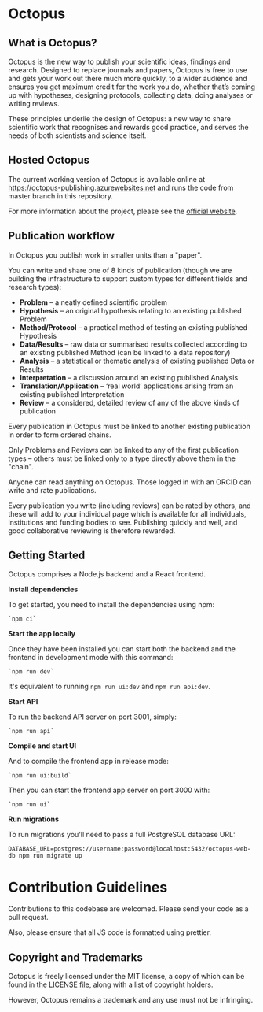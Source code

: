 # Octopus


## What is Octopus?

Octopus is the new way to publish your scientific ideas, findings and research.
Designed to replace journals and papers, Octopus is free to use and gets your
work out there much more quickly, to a wider audience and ensures you get
maximum credit for the work you do, whether that’s coming up with hypotheses,
designing protocols, collecting data, doing analyses or writing reviews.

These principles underlie the design of Octopus: a new way to share scientific
work that recognises and rewards good practice, and serves the needs of
both scientists and science itself.


## Hosted Octopus

The current working version of Octopus is available online
at https://octopus-publishing.azurewebsites.net and runs
the code from master branch in this repository.

For more information about the project, please see
the [official website](https://octopus-hypothesis.netlify.com/).


## Publication workflow

In Octopus you publish work in smaller units than a "paper".

You can write and share one of 8 kinds of publication (though we are building
the infrastructure to support custom types for different fields and research types):

- **Problem** – a neatly defined scientific problem
- **Hypothesis** – an original hypothesis relating to an existing published Problem
- **Method/Protocol** – a practical method of testing an existing published Hypothesis
- **Data/Results** – raw data or summarised results collected according to an existing published Method (can be linked to a data repository)
- **Analysis** – a statistical or thematic analysis of existing published Data or Results
- **Interpretation** – a discussion around an existing published Analysis
- **Translation/Application** – ‘real world’ applications arising from an existing published Interpretation
- **Review** – a considered, detailed review of any of the above kinds of publication

Every publication in Octopus must be linked to another existing publication
in order to form ordered chains.

Only Problems and Reviews can be linked to any of the first publication
types – others must be linked only to a type directly above them in the "chain".

Anyone can read anything on Octopus.
Those logged in with an ORCID can write and rate publications.

Every publication you write (including reviews) can be rated by others, and these
will add to your individual page which is available for all individuals,
institutions and funding bodies to see. Publishing quickly and well,
and good collaborative reviewing is therefore rewarded.


## Getting Started

Octopus comprises a Node.js backend and a React frontend.

**Install dependencies**

To get started, you need to install the dependencies using npm:

    `npm ci`

**Start the app locally**

Once they have been installed you can start both the backend
and the frontend in development mode with this command:

    `npm run dev`

It's equivalent to running `npm run ui:dev` and `npm run api:dev`.

**Start API**

To run the backend API server on port 3001, simply:

    `npm run api`

**Compile and start UI**

And to compile the frontend app in release mode:

    `npm run ui:build`

Then you can start the frontend app server on port 3000 with:

    `npm run ui`

**Run migrations**

To run migrations you'll need to pass a full PostgreSQL database URL:

```
DATABASE_URL=postgres://username:password@localhost:5432/octopus-web-db npm run migrate up
```


# Contribution Guidelines

Contributions to this codebase are welcomed. Please send your code as a pull request.

Also, please ensure that all JS code is formatted using prettier.

## Copyright and Trademarks

Octopus is freely licensed under the MIT license, a copy of which can be found
in the [LICENSE file](https://github.com/octopus-hypothesis/octopus-web-app/blob/master/LICENSE),
along with a list of copyright holders.

However, Octopus remains a trademark and any use must not be infringing.
